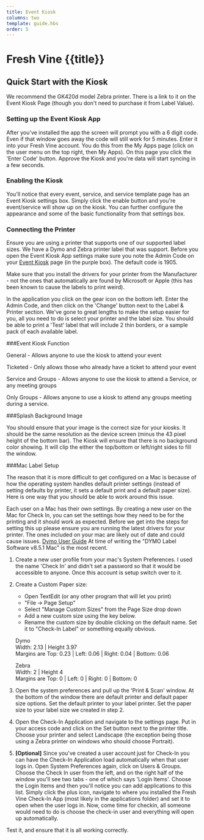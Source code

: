 ```yaml
---
title: Event Kiosk
columns: two
template: guide.hbs
order: 5
---
```


# Fresh Vine {{title}}


## Quick Start with the Kiosk

We recommend the GK420d model Zebra printer. There is a link to it on the Event Kiosk Page (though you don't need to purchase it from Label Value).  


### Setting up the Event Kiosk App  

After you've installed the app the screen will prompt you with a 6 digit code. Even if that window goes away the code will still work for 5 minutes. Enter it into your Fresh Vine account. You do this from the My Apps page (click on the user menu on the top right, then My Apps). On this page you click the 'Enter Code' button. Approve the Kiosk and you're data will start syncing in a few seconds.  
  
### Enabling the Kiosk  

You'll notice that every event, service, and service template page has an Event Kiosk settings box. Simply click the enable button and you're event/service will show up on the kiosk. You can further configure the appearance and some of the basic functionality from that settings box.  

### Connecting the Printer
Ensure you are using a printer that supports one of our supported label sizes. We have a Dymo and Zebra printer label that was support. Before you open the Event Kiosk App settings make sure you note the Admin Code on your [Event Kiosk]() page (in the purple box). The default code is 1905.  
  
Make sure that you install the drivers for your printer from the Manufacturer - not the ones that automatically are found by Microsoft or Apple (this has been known to cause the labels to print weird).  
  
In the application you click on the gear icon on the bottom left. Enter the Admin Code, and then click on the 'Change' button next to the Label & Printer section. We've gone to great lengths to make the setup easier for you, all you need to do is select your printer and the label size. You should be able to print a 'Test' label that will include 2 thin borders, or a sample pack of each available label.  
  
###Event Kiosk Function

General - Allows anyone to use the kiosk to attend your event

Ticketed - Only allows those who already have a ticket to attend your event

Service and Groups - Allows anyone to use the kiosk to attend a Service, or any meeting groups

Only Groups - Allows anyone to use a kiosk to attend any groups meeting during a service.


###Splash Background Image

You should ensure that your image is the correct size for your kiosks. It should be the same resolution as the device screen (minus the 43 pixel height of the bottom bar). The Kiosk will ensure that there is no background color showing. It will clip the either the top/bottom or left/right sides to fill the window.  

###Mac Label Setup

The reason that it is more difficult to get configured on a Mac is because of how the operating system handles default printer settings (instead of setting defaults by printer, it sets a default print and a default paper size). Here is one way that you should be able to work around this issue.  

Each user on a Mac has their own settings. By creating a new user on the Mac for Check In, you can set the settings how they need to be for the printing and it should work as expected. Before we get into the steps for setting this up please ensure you are running the latest drivers for your printer. The ones included on your mac are likely out of date and could cause issues. [Dymo User Guide](http://www.dymo.com/en-US/dymo-user-guides) At time of writing the "DYMO Label Software v8.5.1 Mac" is the most recent.  

1. Create a new user profile from your mac's System Preferences. I used the name 'Check In' and didn't set a password so that it would be accessible to anyone. Once this account is setup switch over to it.

1. Create a Custom Paper size:
	- Open TextEdit (or any other program that will let you print)
	- "File -> Page Setup"
	- Select "Manage Custom Sizes" from the Page Size drop down
	- Add a new custom size using the key below.
	- Rename the custom size by double clicking on the default name. Set it to "Check-In Label" or something equally obvious.

    Dymo  
	Width: 2.13 | Height 3.97  
	Margins are Top: 0.23 | Left: 0.06 | Right: 0.04 | Bottom: 0.06

	Zebra  
	Width: 2 | Height 4  
	Margins are Top: 0 | Left: 0 | Right: 0 | Bottom: 0  

1. Open the system preferences and pull up the 'Print & Scan' window. At the bottom of the window there are default printer and default paper size options. Set the default printer to your label printer. Set the paper size to your label size we created in step 2.


1. Open the Check-In Application and navigate to the settings page. Put in your access code and click on the Set button next to the printer title. Choose your printer and select Landscape (the exception being those using a Zebra printer on windows who should choose Portrait).

1. **[Optional]** Since you've created a user account just for Check-In you can have the Check-In Application load automatically when that user logs in. Open System Preferences again, click on Users & Groups. Choose the Check In user from the left, and on the right half of the window you'll see two tabs - one of which says 'Login Items'. Choose the Login Items and then you'll notice you can add applications to this list. Simply click the plus icon, navigate to where you installed the Fresh Vine Check-In App (most likely in the applications folder) and set it to open when the user logs in. Now, come time for checkin, all someone would need to do is choose the check-in user and everything will open up automatically.

Test it, and ensure that it is all working correctly.